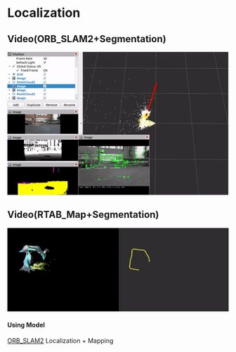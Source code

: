 # Localization

## Video(ORB_SLAM2+Segmentation)
<p align="left">
  <img
    src="ORB_SLAM.gif" width = 600
  >
</p>

## Video(RTAB_Map+Segmentation)
<p align="left">
  <img
    src="rtab_map_result.gif" width = 600
  >
</p>

#### Using Model
[ORB_SLAM2](https://github.com/appliedAI-Initiative/orb_slam_2_ros) Localization + Mapping

